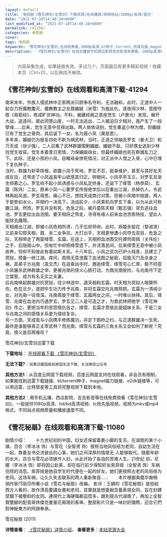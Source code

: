 ```yaml
---
layout: default
title: '电视剧《雪花神剑/玄雪剑》下载资源/在线播放/视频地址/1080p/高清/蓝光'
date: "2021-07-10T14:40:28+0800"
last_modified_at: "2021-07-10T14:40:28+0800"
permalink: /41294/
categories: 电视剧
cover:
tags: 电视剧
keywords: '雪花神剑/玄雪剑,在线免费看,1080p高清,bt种子,torrent,百度云盘,magnet,磁力链,迅雷下载资源'
description: '《雪花神剑/玄雪剑》在线云播放手机西瓜影院吉吉影音免费看，1080p高清bd/hd未删减完整版和tc抢先枪版，mkv/mp4格式，附带bt/torrent种子、magnet/磁力链、百度云盘、网盘资源迅雷下载链接'
---
```


>内容采集生成，如果链接失效，多试几个，页面最后有更多精彩视频！收藏本页（Ctrl+D)，以后再找不麻烦。


## 《雪花神剑/玄雪剑》在线观看和高清下载-41294

南宋末年，外族入侵武林中正邪两派只顾争名夺利，无法融和，此时，正道中人一起合力将魔教覆灭，魔教教主之女聂媚娘（米雪）为报此仇，遂夜闯少林，意图夺取《易筋经》，练成旷世神功。不料，被藏经阁之首座觉生（卢惠光）发现，展开大战，追逐间，彼此同堕山崖，一时无法逃出，二人被迫日夕相对，竟产生了一段孽缘&hellip;…后来，觉生无意中觅得出路，两人依依话别，觉生重返少林为僧，但媚娘已有了觉生之骨肉，其后诞下一女，名为聂小凤（龚慈恩）。<br />多年来，媚娘仍为报复四处不断为祸武林，当时，正道之领袖及罗玄（姜大卫）和万天成（徐少强），二人召集了武林群雄围剿媚娘，媚娘不敌，只好携女逃到少林找觉生收容。觉生本着昔日恩情，力保媚娘母女，但最终媚娘也死在群雄乱刀之下。此际，还是小孩的小凤，目睹母亲惨死情况，对正派中人恨之入骨，心中已埋下复仇种子。<br />当时，群雄为斩草除根，欲置小凤于死地，罗玄不忍，挺身维护，甚至与其好友天成反目，还带走了小凤返哀牢山欲感其归正。转眼间，小凤亭亭玉立，对罗玄且渐生倾慕之心。罗玄经不起小凤诱惑与小凤私定终身，还诞下了绛雪（杨恭茹）、玄霜（陈炜）二女。原来小凤一心要罗玄传授绝学后以后重出江湖，杀掉仇人，令武林再起风波。罗玄得悉，痛心不已，想找天成商讨对策，但被小凤暗中挑拨，两人于是势如水火，并相约一决高下。决战前夕，小凤乘机向罗玄下毒，以为从此可称霸江湖。然而，罗玄并没有死，危急之际，被丹童陈天相（甄志强）背负逃往血池。罗玄更绘出血池图，要天相将之带走，寻得有缘人前来血池苦练特技，望此人能除去魔障。<br />天相甫出江湖，即被小凤色相所诱，几乎忘却师命。此时，妖姬余罂花（黎淑贤）又前来勾搭天相，聂、余二女争风，大打出手，天相更惨遭小凤夺去双目，危急之际，天相带走了两婴绛雪、玄霜。在途上，天相把血池图交托镖师周佩（关伟伦）之手，后隐居山中。但匆忙中却把绛雪遗下，并流落民间，后来绛雪无意中被小凤收养，但却不知彼此有着如斯关系。十八年后，小凤之武功已炉火纯青，且建立了冥狱，预备一统江湖。席间，周佩无意泄露了血池图之秘密，招致灭门及杀身之祸，其弟子方兆南（袁文杰）在追查凶手时，邂逅绛雪，绛雪宅心仁厚，极不同意小凤屠杀武林群雄之举，更被兆南的侠义心肠打动，为救兆南脱险，与兆南月下定立盟誓。成为有名无实之夫妻。<br />后兆南唤起群雄对抗冥狱，往少林途中，遇天相和玄霜，时天相为冥狱人暗算所伤，危在旦夕，遂把毕生功力传予兆南，并将玄霜交托兆南照顾。玄霜为一清纯少女，对兆南一往情深。兆南周旋于绛雪、玄霜两女之间，一时难以抉择。其后，绛雪、兆南在血池内巧遇罗玄，罗玄见二人是可造之才，为救武林把绝学《雪花神剑》传之。更把当年的恩怨情仇告之，绛雪、玄霜才悉彼此是姐妹关系，于是二女与兆南之间的感情关系更为错综复杂。<br />另一方面，天成竟与小凤携手修练魔功，并定下鹊桥之约，与正道群雄决一生死，最终是谁能够真正主宰武林？而兆南、绛雪与玄霜的三角关系又会如何了断呢？究竟，情义是否两难存？


雪花神剑/玄雪剑迅雷下载

**下载地址**： [在线观看下载 《雪花神剑/玄雪剑》](https://www.993dy.com//vod-detail-id-11013.html) 


**无法下载?**：`如果迅雷因版权原因无法下载，关注微信公众号 `

**其他方法1**：从百度云网盘下载视频，百度云网盘支持在线观看，非会员有限制，如果能找到迅雷下载链接、bt/torrent种子、magnet磁力链接、e2dk链接等，可以用迅雷、比特彗星等工具将完整视频下载到本地。

**其他方法2**：用手机云播、西瓜影院、吉吉影音等在线免费观看《雪花神剑/玄雪剑》，一般提供1080p高清、hd/bd高清视频、tc抢先版视频，视频为mkv或mp4格式，不同站点视频质量和播放速度不同。


## 《雪花秘扇》在线观看和高清下载-11080

剧情介绍：　　十九世纪初的中国，妇女还保留着裹小脚的复苏。在湖南的某个小镇，百合（李冰冰 饰）与雪花（全智贤 饰）按照当地风俗结为老同，自幼生活在一起，靠着女书交流彼此的心事，她们之间深厚的情感无 人能够取代。随着年龄的长大，百合与雪花必须嫁作人妇，从此开始了各自的苦难人生。21世纪 初，尼娜（李冰冰 饰）即将因公赴美，却在临行前夕得知好友索菲娅（全智贤 饰）车祸住院的消息。索菲娅是她自学生时代便在一起的好友，她们更按照古老的风俗结为老同。这场车祸，让久久失去联系的两人重新聚首…… 　　本片根据美籍华裔畅销作家邝丽莎所著小说《雪花与秘扇》改编。 影评：王穎的《雪花秘扇》是拍給西方人看的，故作清高要講女書和老同，其實就是想委婉含蓄表現女同，旨在封建禁錮下被壓抑的女同。連現代上海硬傷都這麼多，跟別提古代湖南了，再加上全智賢蹩腳的配音與休傑克曼曇花兩現的客串，整部影片只是一味討好國際，迎合它們對神秘東方的阿諛奉承。


雪花秘扇 (2011)

**详情查看**： [《雪花秘扇》详情介绍](/movie/11080/)， **查看更多**：[本站资源大全](/movie/t/all/)

